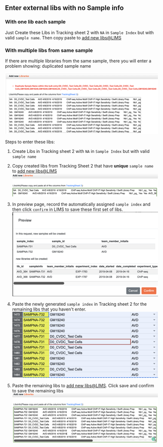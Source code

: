 ## Enter external libs with no Sample info

### With one lib each sample 

Just Create these Libs in Tracking sheet 2 with `NA` in `Sample Index` but with valid `sample name`. Then copy paste to [add new libs@LIMS](http://epigenomics.sdsc.edu:8000/metadata/libraries/adds/) 

### With multiple libs from same sample
If there are multiple libraries from the same sample, there you will enter a problem showing: duplicated sample name

![duplicated sample name problem](enter_libs_with_sample_img0.png)

Steps to enter these libs: 

1. Create Libs in Tracking sheet 2 with `NA` in `Sample Index` but with valid `sample name`

2. Copy created libs from Tracking Sheet 2 that have **unique** `sample name` to [add new libs@LIMS](http://epigenomics.sdsc.edu:8000/metadata/libraries/adds/) 
![Select libs with unique sample name.](enter_libs_with_sample_img1.png)

3. In preview page, record the automatically assigned `sample index` and then click `confirm` in LIMS to save these first set of libs. 
![Copy newly generated sample index in Preview](enter_libs_with_sample_img2.png)

4. Paste the newly generated `sample index` in Tracking sheet 2 for the remaining libs that you haven't enter.
![Paste the assigned sample index in tracking sheet 2 for the remaining libs](enter_libs_with_sample_img3.png)

5. Paste the remaining libs to [add new libs@LIMS](http://epigenomics.sdsc.edu:8000/metadata/libraries/adds/).  Click save and confirm to save the remaining libs 
![Paste the remaining libs to lims to save them.](enter_libs_with_sample_img4.png)
